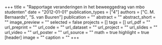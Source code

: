 +++
title = "Rapportage veranderingen in het beweeggedrag van mbo studenten"
date = "2012-01-01"
publication_types = ["4"]
authors = ["C. M. Bernaards", "S. van Buuren"]
publication = ""
abstract = ""
abstract_short = ""
image_preview = ""
selected = false
projects = []
tags = []
url_pdf = ""
url_preprint = ""
url_code = ""
url_dataset = ""
url_project = ""
url_slides = ""
url_video = ""
url_poster = ""
url_source = ""
math = true
highlight = true
[header]
image = ""
caption = ""
+++
